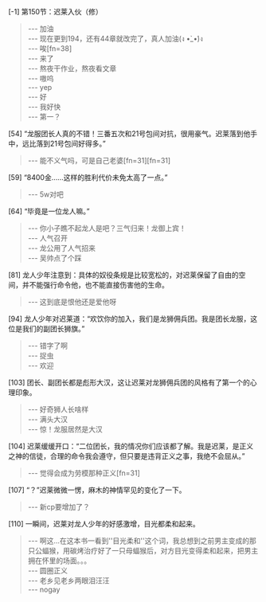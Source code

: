 
[-1] 第150节：迟莱入伙（修）
>--- 加油<br>
>--- 现在更到194，还有44章就改完了，真人加油(ง •̀_•́)ง<br>
>--- 唉[fn=38]<br>
>--- 来了<br>
>--- 熬夜干作业，熬夜看文章<br>
>--- 嗷呜<br>
>--- yep<br>
>--- 好<br>
>--- 我好快<br>
>--- 第一？<br>

[54] “龙服团长人真的不错！三番五次和21号包间对抗，很用豪气。迟莱落到他手中，远比落到21号包间好得多。”
>--- 能不义气吗，可是自己老婆[fn=31][fn=31]<br>

[59] “8400金……这样的胜利代价未免太高了一点。”
>--- 5w对吧<br>

[64] “毕竟是一位龙人嘛。”
>--- 你小子瞧不起龙人是吧？三气归来！龙御上宾！<br>
>--- 人气召开<br>
>--- 龙公用了人气招来<br>
>--- 吴帅点了个踩<br>

[81] 龙人少年注意到：具体的奴役条规是比较宽松的，对迟莱保留了自由的空间，并不能强行命令他，也不能直接伤害他的生命。
>--- 这到底是恨他还是爱他呀<br>

[94] 龙人少年对迟莱道：“欢饮你的加入，我们是龙狮佣兵团。我是团长龙服，这位是我们的副团长狮旗。”
>--- 错字了啊<br>
>--- 捉虫<br>
>--- 欢迎<br>

[103] 团长、副团长都是彪形大汉，这让迟莱对龙狮佣兵团的风格有了第一个的心理印象。
>--- 好奇狮人长啥样<br>
>--- 满头大汉<br>
>--- 惊！龙服居然是大汉<br>

[104] 迟莱缓缓开口：“二位团长，我的情况你们应该都了解。我是迟莱，是正义之神的信徒，合理的命令我会遵守，但只要是违背正义之事，我绝不会屈从。”
>--- 觉得会成为劳模那种正义[fn=31]<br>

[107] “？”迟莱微微一愣，麻木的神情罕见的变化了一下。
>--- 新cp要增加了？<br>

[110] 一瞬间，迟莱对龙人少年的好感激增，目光都柔和起来。
>--- 啊这...在这本书一看到''目光柔和''这个词，我总想到之前男主变成的那只公蝠猴，用碳烤治疗好了一只母蝠猴后，对方目光变得柔和起来，把男主拥在怀里的场面。。。<br>
>--- 圆圈正义<br>
>--- 老乡见老乡两眼泪汪汪<br>
>--- nogay<br>
